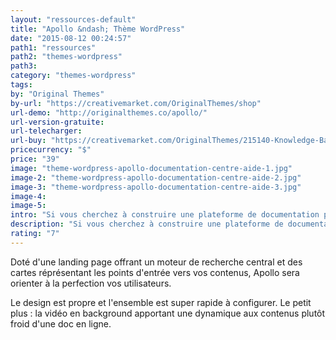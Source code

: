 ```yaml
---
layout: "ressources-default"
title: "Apollo &ndash; Thème WordPress"
date: "2015-08-12 00:24:57"
path1: "ressources"
path2: "themes-wordpress"
path3:
category: "themes-wordpress"
tags:
by: "Original Themes"
by-url: "https://creativemarket.com/OriginalThemes/shop"
url-demo: "http://originalthemes.co/apollo/"
url-version-gratuite:
url-telecharger:
url-buy: "https://creativemarket.com/OriginalThemes/215140-Knowledge-Base-WordPress-Theme"
pricecurrency: "$"
price: "39"
image: "theme-wordpress-apollo-documentation-centre-aide-1.jpg"
image-2: "theme-wordpress-apollo-documentation-centre-aide-2.jpg"
image-3: "theme-wordpress-apollo-documentation-centre-aide-3.jpg"
image-4:
image-5:
intro: "Si vous cherchez à construire une plateforme de documentation pour un projet ou bien un centre d'aide en ligne, le thème Apollo répondra merveilleusement bien à vos besoins. Plus de détails à la suite des images."
description: "Si vous cherchez à construire une plateforme de documentation pour un projet ou bien un centre d'aide en ligne, le thème Apollo répondra merveilleusement bien à vos besoins."
rating: "7"
---
```

Doté d'une landing page offrant un moteur de recherche central et des cartes réprésentant les points d'entrée vers vos contenus, Apollo sera orienter à la perfection vos utilisateurs.

Le design est propre et l'ensemble est super rapide à configurer. Le petit plus : la vidéo en background apportant une dynamique aux contenus plutôt froid d'une doc en ligne.

